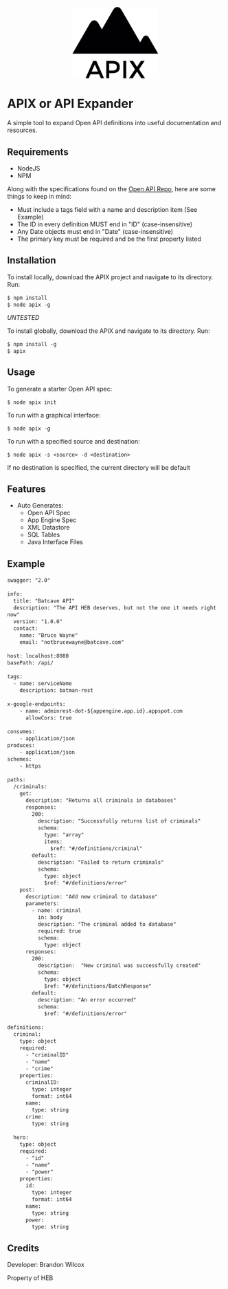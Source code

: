 <p align="center">
  <img src="./apix_logo.png" width="200" />
</p>

# APIX or API Expander

A simple tool to expand Open API definitions into useful documentation and resources.

## Requirements
+ NodeJS
+ NPM

Along with the specifications found on the [Open API Repo](https://github.com/OAI/OpenAPI-Specification), here are some things to keep in mind:
+ Must include a tags field with a name and description item (See Example)
+ The ID in every definition MUST end in "ID" (case-insensitive)
+ Any Date objects must end in "Date" (case-insensitive)
+ The primary key must be required and be the first property listed

## Installation
To install locally, download the APIX project and navigate to its directory. Run:

    $ npm install
    $ node apix -g

*UNTESTED*

To install globally, download the APIX and navigate to its directory. Run:

    $ npm install -g
    $ apix

## Usage
To generate a starter Open API spec:

    $ node apix init

To run with a graphical interface:

    $ node apix -g

To run with a specified source and destination:

    $ node apix -s <source> -d <destination>

If no destination is specified, the current directory will be default

## Features
+ Auto Generates:
    + Open API Spec
    + App Engine Spec
    + XML Datastore
    + SQL Tables
    + Java Interface Files

## Example
    swagger: "2.0"

    info:
      title: "Batcave API"
      description: "The API HEB deserves, but not the one it needs right now"
      version: "1.0.0"
      contact:
        name: "Bruce Wayne"
        email: "notbrucewayne@batcave.com"

    host: localhost:8080
    basePath: /api/

    tags:
      - name: serviceName
        description: batman-rest

    x-google-endpoints:
        - name: adminrest-dot-${appengine.app.id}.appspot.com
          allowCors: true

    consumes:
        - application/json
    produces:
        - application/json
    schemes:
        - https

    paths:
      /criminals:
        get:
          description: "Returns all criminals in databases"
          responses:
            200:
              description: "Successfully returns list of criminals"
              schema:
                type: "array"
                items:
                  $ref: "#/definitions/criminal"
            default:
              description: "Failed to return criminals"
              schema:
                type: object
                $ref: "#/definitions/error"
        post:
          description: "Add new criminal to database"
          parameters:
            - name: criminal
              in: body
              description: "The criminal added to database"
              required: true
              schema:
                type: object
          responses:
            200:
              description:  "New criminal was successfully created"
              schema:
                type: object
                $ref: "#/definitions/BatchResponse"
            default:
              description: "An error occurred"
              schema:
                $ref: "#/definitions/error"

    definitions:
      criminal:
        type: object
        required:
          - "criminalID"
          - "name"
          - "crime"
        properties:
          criminalID:
            type: integer
            format: int64
          name:
            type: string
          crime:
            type: string

      hero:
        type: object
        required:
          - "id"
          - "name"
          - "power"
        properties:
          id:
            type: integer
            format: int64
          name:
            type: string
          power:
            type: string


## Credits

Developer: Brandon Wilcox

Property of HEB
